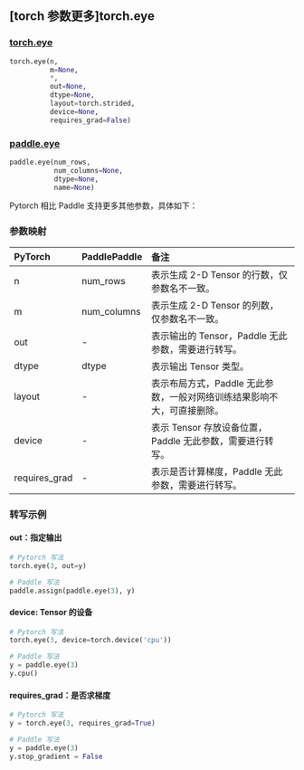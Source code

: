 ## [torch 参数更多]torch.eye

###  [torch.eye](https://pytorch.org/docs/stable/generated/torch.eye.html?highlight=eye#torch.eye)

```python
torch.eye(n,
          m=None,
          *,
          out=None,
          dtype=None,
          layout=torch.strided,
          device=None,
          requires_grad=False)
```

###  [paddle.eye](https://www.paddlepaddle.org.cn/documentation/docs/zh/api/paddle/eye_cn.html)

```python
paddle.eye(num_rows,
           num_columns=None,
           dtype=None,
           name=None)
```

Pytorch 相比 Paddle 支持更多其他参数，具体如下：

### 参数映射

| PyTorch       | PaddlePaddle | 备注                                                         |
| :------------ | :----------- | :----------------------------------------------------------- |
| n             | num_rows     | 表示生成 2-D Tensor 的行数，仅参数名不一致。                 |
| m             | num_columns  | 表示生成 2-D Tensor 的列数， 仅参数名不一致。                |
| out           | -            | 表示输出的 Tensor，Paddle 无此参数，需要进行转写。           |
| dtype         | dtype        | 表示输出 Tensor 类型。                                       |
| layout        | -            | 表示布局方式，Paddle 无此参数，一般对网络训练结果影响不大，可直接删除。 |
| device        | -            | 表示 Tensor 存放设备位置，Paddle 无此参数，需要进行转写。    |
| requires_grad | -            | 表示是否计算梯度，Paddle 无此参数，需要进行转写。            |

### 转写示例

#### out：指定输出

```python
# Pytorch 写法
torch.eye(3, out=y)

# Paddle 写法
paddle.assign(paddle.eye(3), y)
```

#### device: Tensor 的设备

```python
# Pytorch 写法
torch.eye(3, device=torch.device('cpu'))

# Paddle 写法
y = paddle.eye(3)
y.cpu()
```

#### requires_grad：是否求梯度

```python
# Pytorch 写法
y = torch.eye(3, requires_grad=True)

# Paddle 写法
y = paddle.eye(3)
y.stop_gradient = False
```

